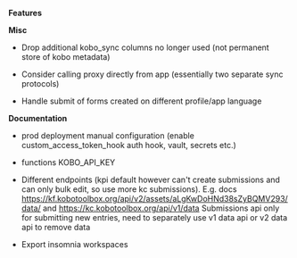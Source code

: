**Features**

**Misc**

- Drop additional kobo_sync columns no longer used (not permanent store of kobo metadata)

- Consider calling proxy directly from app (essentially two separate sync protocols)

- Handle submit of forms created on different profile/app language

**Documentation**

- prod deployment manual configuration (enable custom_access_token_hook auth hook, vault, secrets etc.)
- functions KOBO_API_KEY
- Different endpoints (kpi default however can't create submissions and can only bulk edit, so use more kc submissions). E.g. docs https://kf.kobotoolbox.org/api/v2/assets/aLgKwDoHNd38sZyBQMV293/data/ and https://kc.kobotoolbox.org/api/v1/data
  Submissions api only for submitting new entries, need to separately use v1 data api or v2 data api to remove data

- Export insomnia workspaces
